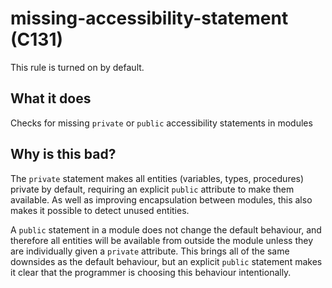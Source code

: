 # missing-accessibility-statement (C131)
This rule is turned on by default.

## What it does
Checks for missing `private` or `public` accessibility statements in modules

## Why is this bad?
The `private` statement makes all entities (variables, types, procedures)
private by default, requiring an explicit `public` attribute to make them
available. As well as improving encapsulation between modules, this also
makes it possible to detect unused entities.

A `public` statement in a module does not change the default behaviour,
and therefore all entities will be available from outside the module
unless they are individually given a `private` attribute. This brings
all of the same downsides as the default behaviour, but an explicit
`public` statement makes it clear that the programmer is choosing
this behaviour intentionally.
